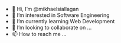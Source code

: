 - 👋 Hi, I’m @mikhaelsiallagan
- 👀 I’m interested in Software Engineering 
- 🌱 I’m currently learning Web Development
- 💞️ I’m looking to collaborate on ...
- 📫 How to reach me ...

<!---
mikhaelsiallagan/mikhaelsiallagan is a ✨ special ✨ repository because its `README.md` (this file) appears on your GitHub profile.
You can click the Preview link to take a look at your changes.
--->
